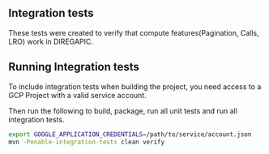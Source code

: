 ## Integration tests

These tests were created to verify that compute features(Pagination, Calls, LRO) work in DIREGAPIC.

## Running Integration tests
To include integration tests when building the project, you need access to
a GCP Project with a valid service account. 

Then run the following to build, package, run all unit tests and run all
integration tests.

```bash
export GOOGLE_APPLICATION_CREDENTIALS=/path/to/service/account.json
mvn -Penable-integration-tests clean verify
```
